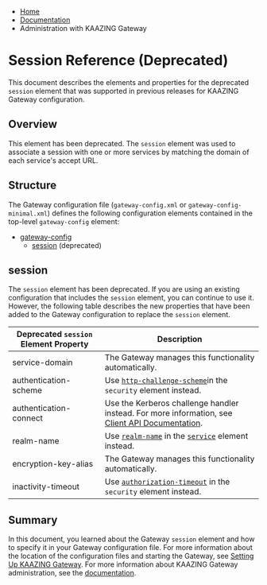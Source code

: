 -   [Home](../../index.md)
-   [Documentation](../index.md)
-   Administration with KAAZING Gateway

Session Reference (Deprecated) 
=====================================================

This document describes the elements and properties for the deprecated `session` element that was supported in previous releases for KAAZING Gateway configuration.

Overview
----------------------------------

This element has been deprecated. The `session` element was used to associate a session with one or more services by matching the domain of each service's accept URL.

Structure
------------------------------------

The Gateway configuration file (`gateway-config.xml` or `gateway-config-minimal.xml`) defines the following configuration elements contained in the top-level `gateway-config` element:

-   [gateway-config](r_conf_gwconfig.md)
    -   [session](#session) (deprecated)

session
-----------------------------

The `session` element has been deprecated. If you are using an existing configuration that includes the `session` element, you can continue to use it. However, the following table describes the new properties that have been added to the Gateway configuration to replace the `session` element.

| Deprecated `session` Element Property | Description                                                                                                                 |
|---------------------------------------|-----------------------------------------------------------------------------------------------------------------------------|
| service-domain                        | The Gateway manages this functionality automatically.                                                                |
| authentication-scheme                 | Use [`http-challenge-scheme`](r_conf_security.md#authentication)in the `security` element instead.                      |
| authentication-connect                | Use the Kerberos challenge handler instead. For more information, see [Client API Documentation](../index.md#api_topics). |
| realm-name                            | Use [`realm-name`](r_conf_service.md#realm-name) in the [`service`](r_conf_service.md) element instead.                 |
| encryption-key-alias                  | The Gateway manages this functionality automatically.                                                                |
| inactivity-timeout                    | Use [`authorization-timeout`](r_conf_security.md#authentication) in the `security` element instead.                         |

Summary
-------

In this document, you learned about the Gateway `session` element and how to specify it in your Gateway configuration file. For more information about the location of the configuration files and starting the Gateway, see [Setting Up KAAZING Gateway](../about/setup-guide.md). For more information about KAAZING Gateway administration, see the [documentation](../index.md).

